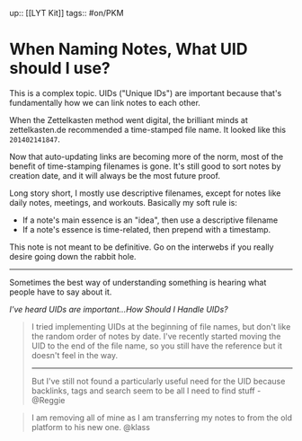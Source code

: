 up:: [[LYT Kit]]
tags:: #on/PKM 

# When Naming Notes, What UID should I use?
This is a complex topic. UIDs ("Unique IDs") are important because that's fundamentally how we can link notes to each other. 

When the Zettelkasten method went digital, the brilliant minds at zettelkasten.de recommended a time-stamped file name. It looked like this `201402141847`. 

Now that auto-updating links are becoming more of the norm, most of the benefit of time-stamping filenames is gone. It's still good to sort notes by creation date, and it will always be the most future proof. 

Long story short, I mostly use descriptive filenames, except for notes like daily notes, meetings, and workouts. Basically my soft rule is:

- If a note's main essence is an "idea", then use a descriptive filename
- If a note's essence is time-related, then prepend with a timestamp.

This note is not meant to be definitive. Go on the interwebs if you really desire going down the rabbit hole.

---
Sometimes the best way of understanding something is hearing what people have to say about it. 

*I've heard UIDs are important...How Should I Handle UIDs?*

> I tried implementing UIDs at the beginning of file names, but don't like the random order of notes by date. I've recently started moving the UID to the end of the file name, so you still have the reference but it doesn't feel in the way. 
> 
> ---
> But I've still not found a particularly useful need for the UID because backlinks, tags and search seem to be all I need to find stuff - @Reggie

> I am removing all of mine as I am transferring my notes to from the old platform to his new one. @klass 